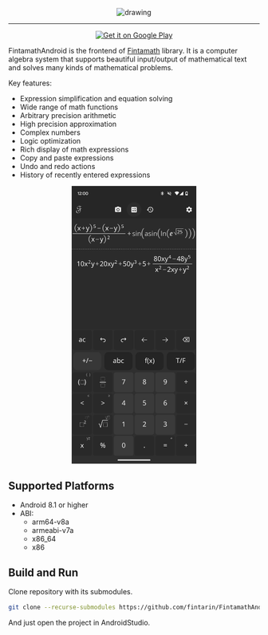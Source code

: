 <p align="center">
  <img src="./docs/images/logo.svg" alt="drawing" width="250"/>
</p>

---

<p align="center">
  <a href="https://play.google.com/store/apps/details?id=com.fintamath">
    <img alt="Get it on Google Play" src="https://play.google.com/intl/en_us/badges/images/generic/en-play-badge.png" height=60px />
  </a>
</p>

FintamathAndroid is the frontend of [Fintamath](https://github.com/fintarin/Fintamath) library. It is a computer algebra system that supports beautiful input/output of mathematical text and solves many kinds of mathematical problems.

Key features:

- Expression simplification and equation solving
- Wide range of math functions
- Arbitrary precision arithmetic
- High precision approximation
- Complex numbers
- Logic optimization
- Rich display of math expressions
- Copy and paste expressions
- Undo and redo actions
- History of recently entered expressions

<p align="center">
  <img src="./docs/images/example.png" alt="drawing" width="250"/>
</p>

## Supported Platforms

- Android 8.1 or higher
- ABI:
  - arm64-v8a
  - armeabi-v7a
  - x86_64
  - x86

## Build and Run

Clone repository with its submodules.

```bash
git clone --recurse-submodules https://github.com/fintarin/FintamathAndroid
```

And just open the project in AndroidStudio.

